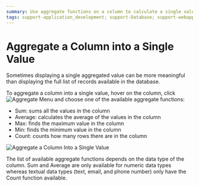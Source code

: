 ```yaml
---
summary: Use aggregate functions on a column to calculate a single value.
tags: support-application_development; support-Database; support-webapps
---
```


# Aggregate a Column into a Single Value

Sometimes displaying a single aggregated value can be more meaningful than displaying the full list of records available in the database.

To aggregate a column into a single value, hover on the column, click ![Aggregate Menu](../../../../.gitbook/assets/aggregate-menu.png) and choose one of the available aggregate functions:

* Sum: sums all the values in the column
* Average: calculates the average of the values in the column
* Max: finds the maximum value in the column
* Min: finds the minimum value in the column
* Count: counts how many rows there are in the column

![Aggregate a Column Into a Single Value](../../../../.gitbook/assets/aggregate-column-single-value.png)

The list of available aggregate functions depends on the data type of the column. Sum and Average are only available for numeric data types whereas textual data types \(text, email, and phone number\) only have the Count function available.

